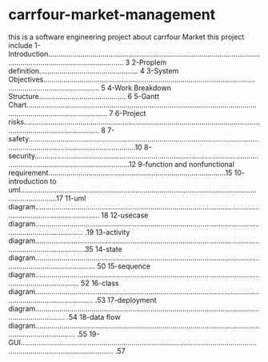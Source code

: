 # carrfour-market-management
this is a software engineering project about carrfour Market
this project include
 1-Introduction………………………………………………………………………………………………………………………………………………  3
 2-Proplem definition................................................. 4
 3-System Objectives…………………………………………………………………………………………………………………………………… 5
 4-Work Breakdown Structure........................................... 6
 5-Gantt Chart……………………………………………………………………………………………………………………………………………….  7
 6-Project risks……………………………………………………………………………………………………………………………………………… 8
 7-safety………………………………………………………………………………………………………………………………………………………...…10
 8-security……………………………………………………………………………………………………………………………………………………...12
9-function and nonfunctional requirement…………………………………………………………………………….15
10- introduction to uml……………………………………………………………………………………………………………………………17 
11-uml diagram…………………………………………………………………………………………………………………………………………    18
12-usecase diagram…………………………………………………………………………………………………………………………………. .19
13-activity diagram…………………………………………………………………………………………………………………………………..35
 14-state diagram………………………………………………………………………………………………………………………………………. 50
15-sequence diagram……………………………………………………………………………………………………………………………….. 52
16-class diagram………………………………………………………………………………………………………………………………………  .53
17-deployment diagram…………………………………………………………………………………………………………………………. .54
18-data flow diagram……………………………………………………………………………………………………………………………… .55
19-GUI…………………………………………………………………………………………………………………………………………………….      .57

